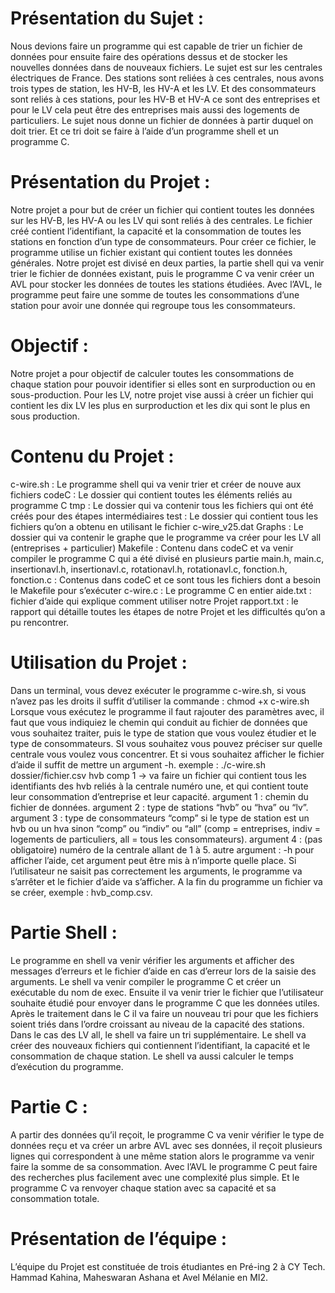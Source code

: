 

# Présentation du Sujet : 

Nous devions faire un programme qui est capable de trier un fichier de données pour ensuite faire des opérations dessus et de stocker les nouvelles données dans de nouveaux fichiers.
Le sujet est sur les centrales électriques de France. Des stations sont reliées à ces centrales, nous avons trois types de station, les HV-B, les HV-A et les LV. Et des consommateurs sont reliés à ces stations, pour les HV-B et HV-A ce sont des entreprises et pour le LV cela peut être des entreprises mais aussi des logements de particuliers. 
Le sujet nous donne un fichier de données à partir duquel on doit trier. Et ce tri doit se faire à l’aide d’un programme shell et un programme C.

# Présentation du Projet : 
	
Notre projet a pour but de créer un fichier qui contient toutes les données sur les HV-B, les HV-A ou les LV qui sont reliés à des centrales. Le fichier créé contient l’identifiant, la capacité et la consommation de toutes les stations en fonction d’un type de consommateurs. 
Pour créer ce fichier, le programme utilise un fichier existant qui contient toutes les données générales. Notre projet est divisé en deux parties, la partie shell qui va venir trier le fichier de données existant, puis le programme C va venir créer un AVL pour stocker les données de toutes les stations étudiées. Avec l’AVL, le programme peut faire une somme de toutes les consommations d’une station pour avoir une donnée qui regroupe tous les consommateurs.

# Objectif : 

Notre projet a pour objectif de calculer toutes les consommations de chaque station pour pouvoir identifier si elles sont en surproduction ou en sous-production. 
Pour les LV, notre projet vise aussi à créer un fichier qui contient les dix LV les plus en surproduction et les dix qui sont le plus en sous production.

# Contenu du Projet : 

c-wire.sh :  Le programme shell qui va venir trier et créer de nouve	aux fichiers
codeC : Le dossier qui contient toutes les éléments reliés au programme C
tmp : Le dossier qui va contenir tous les fichiers qui ont été créés pour des étapes intermédiaires
test : Le dossier qui contient tous les fichiers qu’on a obtenu en utilisant le fichier c-wire_v25.dat
Graphs : Le dossier qui va contenir le graphe que le programme va créer pour les LV all (entreprises + particulier)
Makefile : Contenu dans codeC et va venir compiler le programme C qui a été divisé en plusieurs partie
main.h, main.c, insertionavl.h, insertionavl.c, rotationavl.h, rotationavl.c, fonction.h, fonction.c : Contenus dans codeC et ce sont tous les fichiers dont a besoin le Makefile pour s’exécuter
c-wire.c : Le programme C en entier
aide.txt : fichier d’aide qui explique comment utiliser notre Projet
rapport.txt : le rapport qui détaille toutes les étapes de notre Projet et les difficultés qu’on a pu rencontrer.

# Utilisation du Projet : 

Dans un terminal, vous devez exécuter le programme c-wire.sh, si vous n’avez pas les droits il suffit d’utiliser la commande : chmod +x c-wire.sh
Lorsque vous exécutez le programme il faut rajouter des paramètres avec, il faut que vous indiquiez le chemin qui conduit au fichier de données que vous souhaitez traiter, puis le type de station que vous voulez étudier et le type de consommateurs. SI vous souhaitez vous pouvez préciser sur quelle centrale vous voulez vous concentrer. Et si vous souhaitez afficher le fichier d’aide il suffit de mettre un argument -h.
exemple : ./c-wire.sh dossier/fichier.csv hvb comp 1 -> va faire un fichier qui contient tous les identifiants des hvb reliés à la centrale numéro une, et qui contient toute leur consommation d’entreprise et leur capacité. 
argument 1 : chemin du fichier de données.
argument 2 : type de stations “hvb” ou “hva” ou “lv”.
argument 3 : type de consommateurs “comp” si le type de station est un hvb ou un hva sinon “comp” ou “indiv” ou “all” (comp = entreprises, indiv = logements de particuliers, all = tous les consommateurs).
argument 4 : (pas obligatoire) numéro de la centrale allant de 1 à 5.
autre argument : -h pour afficher l’aide, cet argument peut être mis à n’importe quelle place.
Si l’utilisateur ne saisit pas correctement les arguments, le programme va s’arrêter et le fichier d’aide va s’afficher.
A la fin du programme un fichier va se créer, exemple : hvb_comp.csv.

# Partie Shell : 

Le programme en shell va venir vérifier les arguments et afficher des messages d’erreurs et le fichier d’aide en cas d’erreur lors de la saisie des arguments. Le shell va venir compiler le programme C et créer un exécutable du nom de exec.
Ensuite il va venir trier le fichier que l’utilisateur souhaite étudié pour envoyer dans le programme C que les données utiles. Après le traitement dans le C il va faire un nouveau tri pour que les fichiers soient triés dans l’ordre croissant au niveau de la capacité des stations. Dans le cas des LV all, le shell va faire un tri supplémentaire. Le shell va créer des nouveaux fichiers qui contiennent l’identifiant, la capacité et le consommation de chaque station.
Le shell va aussi calculer le temps d’exécution du programme. 

# Partie C : 

A partir des données qu’il reçoit, le programme C va venir vérifier le type de données reçu et va créer un arbre AVL avec ses données, il reçoit plusieurs lignes qui correspondent à une même station alors le programme va venir faire la somme de sa consommation. Avec l’AVL le programme C peut faire des recherches plus facilement avec une complexité plus simple.
Et le programme C va renvoyer chaque station avec sa capacité et sa consommation totale.

# Présentation de l’équipe : 
	
L’équipe du Projet est constituée de trois étudiantes en Pré-ing 2 à CY Tech. Hammad Kahina, Maheswaran Ashana et Avel Mélanie en MI2.
